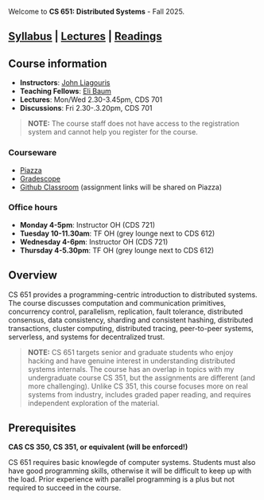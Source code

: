 
Welcome to **CS 651: Distributed Systems** - Fall 2025.

## [Syllabus](./syllabus.html) \| [Lectures](./lectures.html) \| [Readings](./readings.html) 

## Course information
- **Instructors**: [John Liagouris](https://cs-people.bu.edu/liagos/)
- **Teaching Fellows**: [Eli Baum](https://elibaum.com)
- **Lectures**: Mon/Wed 2.30-3.45pm, CDS 701
- **Discussions**: Fri 2.30-.3.20pm, CDS 701

> **NOTE:** The course staff does not have access to the registration system and cannot help you register for the course.

### Courseware
- [Piazza](https://piazza.com/bu/fall2025/cascs651/home)
- [Gradescope](https://www.gradescope.com/courses/1115111)
- [Github Classroom](https://classroom.github.com/) (assignment links will be shared on Piazza)

### Office hours
- **Monday 4-5pm**: Instructor OH (CDS 721)
- **Tuesday 10-11.30am**: TF OH (grey lounge next to CDS 612)
- **Wednesday 4-6pm**: Instructor OH (CDS 721)
- **Thursday 4-5.30pm**: TF OH (grey lounge next to CDS 612)

## Overview
CS 651 provides a programming-centric introduction to distributed systems. The course discusses computation and communication primitives, concurrency control, parallelism, replication, fault tolerance, distributed consensus, data consistency, sharding and consistent hashing, distributed transactions, cluster computing, distributed tracing, peer-to-peer systems, serverless, and systems for decentralized trust.  

> **NOTE:** CS 651 targets senior and graduate students who enjoy hacking and have genuine interest in understanding distributed systems internals. The course has an overlap in topics with my undergraduate course CS 351, but the assignments are different (and more challenging). Unlike CS 351, this course focuses more on real systems from industry, includes graded paper reading, and requires independent exploration of the material. 


## Prerequisites
**CAS CS 350, CS 351, or equivalent (will be enforced!)**

CS 651 requires basic knowlegde of computer systems. Students must also have good programming skills, otherwise it will be difficult to keep up with the load. Prior experience with parallel programming is a plus but not required to succeed in the course.


